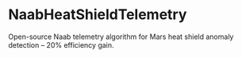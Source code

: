 # NaabHeatShieldTelemetry
Open-source Naab telemetry algorithm for Mars heat shield anomaly detection – 20% efficiency gain.
